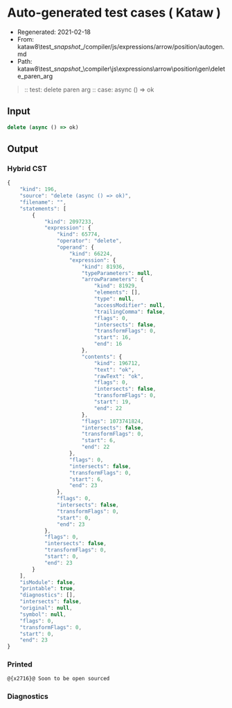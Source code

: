 # Auto-generated test cases ( Kataw )
- Regenerated: 2021-02-18
- From: kataw8\test\__snapshot__/compiler/js/expressions/arrow/position/autogen.md
- Path: kataw8\test\__snapshot__\compiler\js\expressions\arrow\position\gen\delete_paren_arg
> :: test: delete paren arg
> :: case: async () => ok
## Input

`````js
delete (async () => ok)
`````

## Output

### Hybrid CST


```javascript
{
    "kind": 196,
    "source": "delete (async () => ok)",
    "filename": "",
    "statements": [
        {
            "kind": 2097233,
            "expression": {
                "kind": 65774,
                "operator": "delete",
                "operand": {
                    "kind": 66224,
                    "expression": {
                        "kind": 81936,
                        "typeParameters": null,
                        "arrowParameters": {
                            "kind": 81929,
                            "elements": [],
                            "type": null,
                            "accessModifier": null,
                            "trailingComma": false,
                            "flags": 0,
                            "intersects": false,
                            "transformFlags": 0,
                            "start": 16,
                            "end": 16
                        },
                        "contents": {
                            "kind": 196712,
                            "text": "ok",
                            "rawText": "ok",
                            "flags": 0,
                            "intersects": false,
                            "transformFlags": 0,
                            "start": 19,
                            "end": 22
                        },
                        "flags": 1073741824,
                        "intersects": false,
                        "transformFlags": 0,
                        "start": 6,
                        "end": 22
                    },
                    "flags": 0,
                    "intersects": false,
                    "transformFlags": 0,
                    "start": 6,
                    "end": 23
                },
                "flags": 0,
                "intersects": false,
                "transformFlags": 0,
                "start": 0,
                "end": 23
            },
            "flags": 0,
            "intersects": false,
            "transformFlags": 0,
            "start": 0,
            "end": 23
        }
    ],
    "isModule": false,
    "printable": true,
    "diagnostics": [],
    "intersects": false,
    "original": null,
    "symbol": null,
    "flags": 0,
    "transformFlags": 0,
    "start": 0,
    "end": 23
}
```

  
### Printed


```javascript
@{x2716}@ Soon to be open sourced
```

  
### Diagnostics


```javascript

```

